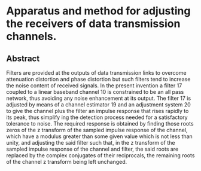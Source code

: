 # Apparatus and method for adjusting the receivers of data transmission channels.

## Abstract
Filters are provided at the outputs of data transmission links to overcome attenuation distortion and phase distortion but such filters tend to increase the noise content of received signals. In the present invention a filter 17 coupled to a linear baseband channel 10 is constrained to be an all pass network, thus avoiding any noise enhancement at its output. The filter 17 is adjusted by means of a channel estimator 19 and an adjustment system 20 to give the channel plus the filter an impulse response that rises rapidly to its peak, thus simplify ing the detection process needed for a satisfactory tolerance to noise. The required response is obtained by finding those roots zeros of the z transform of the sampled impulse response of the channel, which have a modulus greater than some given value which is not less than unity, and adjusting the said filter such that, in the z transform of the sampled impulse response of the channel and filter, the said roots are replaced by the complex conjugates of their reciprocals, the remaining roots of the channel z transform being left unchanged.